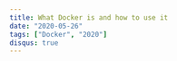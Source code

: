 ```yaml
---
title: What Docker is and how to use it
date: "2020-05-26"
tags: ["Docker", "2020"]
disqus: true
---
```


